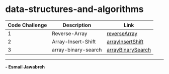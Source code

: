 # data-structures-and-algorithms

| Code Challenge | Description         |  Link                                     |
| -------------- | ------------        | ----------------                          |
|       1        | Reverse-Array       | [reverseArray](./reverseArray)            |
|       2        | Array-Insert-Shift  | [arrayInsertShift](./arrayInsertShift/)   |
|       3        | array-binary-search | [arrayBinarySearch](./arrayBinarySearch/) | 

---

**- Esmail Jawabreh**